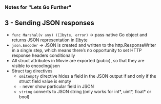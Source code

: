 ### Notes for "Lets Go Further"

## 3 - Sending JSON responses
- ```func Marshal(v any) ([]byte, error)``` -> pass native Go object and returns JSON representation in []byte
- ```json.Encoder``` -> JSON is created and written to the http.ResponseWriter in a single step, which means there’s no opportunity to set HTTP response headers conditionally
- All struct attributes in Movie are exported (pubic), so that they are visible to encoding/json
- Struct tag directives
  - ```omitempty``` directive hides a field in the JSON output if and only if the struct field value is empty
  - ```-``` never show particular field in JSON
  - ```string``` converts to JSON string (only works for int*, uint*, float* or bool)

